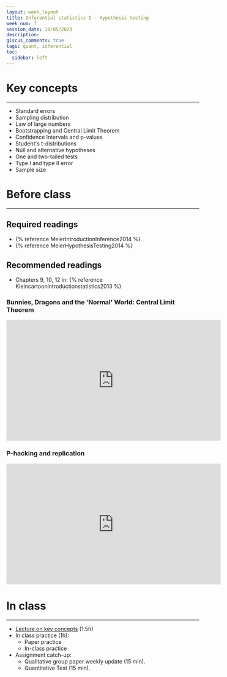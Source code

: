 ```yaml
---
layout: week_layout
title: Inferential statistics I - Hypothesis testing
week_num: 7
session_date: 10/05/2023
description:
giscus_comments: true
tags: quant, inferential
toc:
  sidebar: left
---
```


# Key concepts
---

  - Standard errors
  - Sampling distribution
  - Law of large numbers
  - Bootstrapping and Central Limit Theorem
  - Confidence Intervals and p-values
  - Student's t-distributions
  - Null and alternative hypotheses
  - One and two-tailed tests
  - Type I and type II error
  - Sample size

# Before class
---

## Required readings

- {% reference MeierIntroductionInference2014 %}
- {% reference MeierHypothesisTesting2014 %}

## Recommended readings

- Chapters 9, 10, 12 in: {% reference Kleincartoonintroductionstatistics2013 %}

### Bunnies, Dragons and the 'Normal' World: Central Limit Theorem

<iframe width="560" height="315" src="https://www.youtube.com/embed/jvoxEYmQHNM" title="YouTube video player" frameborder="0" allow="accelerometer; autoplay; clipboard-write; encrypted-media; gyroscope; picture-in-picture" allowfullscreen></iframe>

### P-hacking and replication

<iframe width="560" height="315" src="https://www.youtube.com/embed/42QuXLucH3Q" title="YouTube video player" frameborder="0" allow="accelerometer; autoplay; clipboard-write; encrypted-media; gyroscope; picture-in-picture" allowfullscreen></iframe>

# In class
---

- [Lecture on key concepts](https://colab.research.google.com/drive/1BVJSIzA_cTvnaEt5l8ibCBY16-K2DMaf?usp=sharing) (1.5h)
- In class practice (1h):
	- Paper practice
	- In-class practice
- Assignment catch-up:
  - Qualitative group paper weekly update (15 min).
  - Quantitative Test (15 min).

